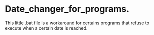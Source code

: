 # Date_changer_for_programs.
This little .bat file is a workaround for certains programs that refuse to execute when a certain date is reached.
